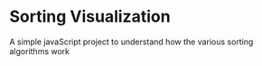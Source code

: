 # Sorting Visualization

A simple javaScript project to understand how the various sorting algorithms work

